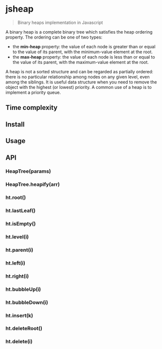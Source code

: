 # jsheap
> Binary heaps implementation in Javascript

A binary heap is a complete binary tree which satisfies the heap ordering property. The ordering can be one of two types:
- the **min-heap** property: the value of each node is greater than or equal to the value of its parent, with the minimum-value element at the root.
- the **max-heap** property: the value of each node is less than or equal to the value of its parent, with the maximum-value element at the root.

A heap is not a sorted structure and can be regarded as partially ordered: there is no particular relationship among nodes on any given level, even among the siblings.
It is useful data structure when you need to remove the object with the highest (or lowest) priority. A common use of a heap is to implement a priority queue.

## Time complexity

## Install

## Usage

## API

### HeapTree(params)

### HeapTree.heapify(arr)

### ht.root()

### ht.lastLeaf()

### ht.isEmpty()

### ht.level(i)

### ht.parent(i)

### ht.left(i)

### ht.right(i)

### ht.bubbleUp(i)

### ht.bubbleDown(i)

### ht.insert(k)

### ht.deleteRoot()

### ht.delete(i)
